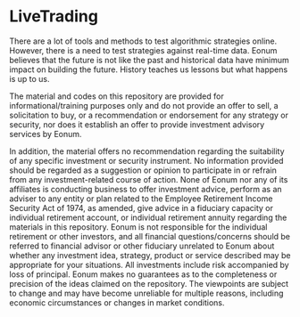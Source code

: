 # LiveTrading
There are a lot of tools and methods to test algorithmic strategies online. However, there is a need to test strategies
against real-time data. Eonum believes that the future is not like the past and historical data have minimum impact on
building the future. History teaches us lessons but what happens is up to us.

The material and codes on this repository are provided for informational/training purposes only and do not provide
an offer to sell, a solicitation to buy, or a recommendation or endorsement for any strategy or security, nor does it
establish an offer to provide investment advisory services by Eonum.


In addition, the material offers no recommendation regarding the suitability of any specific investment or security 
instrument. No information provided should be regarded as a suggestion or opinion to participate in or refrain from any 
investment-related course of action. None of Eonum nor any of its affiliates is conducting business to offer investment
advice, perform as an adviser to any entity or plan related to the Employee Retirement Income Security Act of 1974, as
amended, give advice in a fiduciary capacity or individual retirement account, or individual retirement annuity 
regarding the materials in this repository. Eonum is not responsible for the individual retirement or other investors,
and all financial questions/concerns should be referred to financial advisor or other fiduciary unrelated to Eonum about
whether any investment idea, strategy, product or service described may be appropriate for your situations. All 
investments include risk accompanied by loss of principal. Eonum makes no guarantees as to the completeness or precision
of the ideas claimed on the repository. The viewpoints are subject to change and may have become unreliable for multiple
reasons, including economic circumstances or changes in market conditions.

